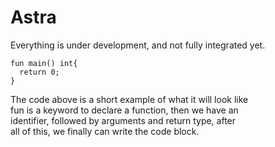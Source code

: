 # Astra
Everything is under development, and not fully integrated yet.  
```
fun main() int{
  return 0;
}
```
The code above is a short example of what it will look like  
fun is a keyword to declare a function, then we have an  
identifier, followed by arguments and return type, after  
all of this, we finally can write the code block.
